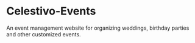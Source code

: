 # Celestivo-Events
An event management website for organizing weddings, birthday parties and other customized events. 

